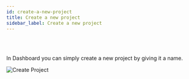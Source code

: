 ```yaml
---
id: create-a-new-project
title: Create a new project
sidebar_label: Create a new project
---
```

<br><br>

In Dashboard you can simply create a new project by giving it a name.

![Create Project](/docs/docs/assets/firsttutorial.gif)
<br><br><br>
